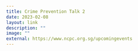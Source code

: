 ```yaml
---
title: Crime Prevention Talk 2
date: 2023-02-08
layout: link
description: ""
image: ""
external: https://www.ncpc.org.sg/upcomingevents
---
```

